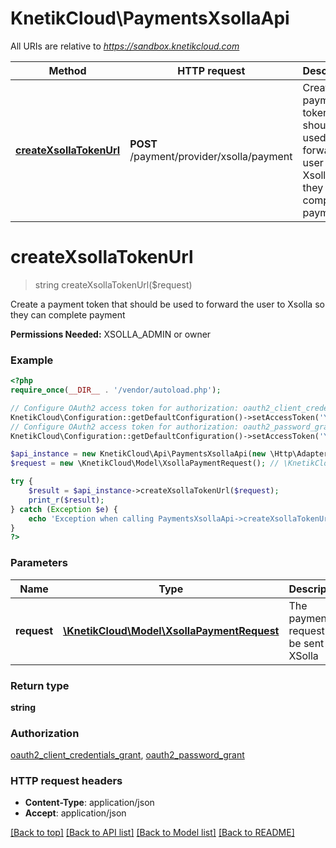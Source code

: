 # KnetikCloud\PaymentsXsollaApi

All URIs are relative to *https://sandbox.knetikcloud.com*

Method | HTTP request | Description
------------- | ------------- | -------------
[**createXsollaTokenUrl**](PaymentsXsollaApi.md#createXsollaTokenUrl) | **POST** /payment/provider/xsolla/payment | Create a payment token that should be used to forward the user to Xsolla so they can complete payment


# **createXsollaTokenUrl**
> string createXsollaTokenUrl($request)

Create a payment token that should be used to forward the user to Xsolla so they can complete payment

<b>Permissions Needed:</b> XSOLLA_ADMIN or owner

### Example
```php
<?php
require_once(__DIR__ . '/vendor/autoload.php');

// Configure OAuth2 access token for authorization: oauth2_client_credentials_grant
KnetikCloud\Configuration::getDefaultConfiguration()->setAccessToken('YOUR_ACCESS_TOKEN');
// Configure OAuth2 access token for authorization: oauth2_password_grant
KnetikCloud\Configuration::getDefaultConfiguration()->setAccessToken('YOUR_ACCESS_TOKEN');

$api_instance = new KnetikCloud\Api\PaymentsXsollaApi(new \Http\Adapter\Guzzle6\Client());
$request = new \KnetikCloud\Model\XsollaPaymentRequest(); // \KnetikCloud\Model\XsollaPaymentRequest | The payment request to be sent to XSolla

try {
    $result = $api_instance->createXsollaTokenUrl($request);
    print_r($result);
} catch (Exception $e) {
    echo 'Exception when calling PaymentsXsollaApi->createXsollaTokenUrl: ', $e->getMessage(), PHP_EOL;
}
?>
```

### Parameters

Name | Type | Description  | Notes
------------- | ------------- | ------------- | -------------
 **request** | [**\KnetikCloud\Model\XsollaPaymentRequest**](../Model/XsollaPaymentRequest.md)| The payment request to be sent to XSolla | [optional]

### Return type

**string**

### Authorization

[oauth2_client_credentials_grant](../../README.md#oauth2_client_credentials_grant), [oauth2_password_grant](../../README.md#oauth2_password_grant)

### HTTP request headers

 - **Content-Type**: application/json
 - **Accept**: application/json

[[Back to top]](#) [[Back to API list]](../../README.md#documentation-for-api-endpoints) [[Back to Model list]](../../README.md#documentation-for-models) [[Back to README]](../../README.md)

